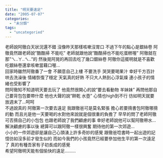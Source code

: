 ```yaml
---
title: "明天要遠足"
date: "2005-07-07"
categories: 
  - "未分類"
tags: 
  - "uncategoried"
---
```


老師說阿徹白天狀況還不錯 沒像昨天那樣咳嗽沒胃口 不過下午的點心是銀絲卷 阿徹竟然跟老師說”酷酷掃 不能吃” 老師就跟他說”酷酷掃也不能吃蛋糕喔” 阿徹就在那”ㄟ..ㄚ..ㄟ..”的 然後晃阿晃的再回去吃了幾口銀絲卷 阿徹你這擺明就是不喜歡吃銀絲卷還拿咳嗽當藉口喔…  
回家時雖然阿徹番了一會 不願意自己上樓 不要洗手 哭哭要喝果汁 幸好千方百計哄去洗澡後 情緒恢復了穩定 天氣真的好熱 不只大人熱到心浮氣燥 連小孩子的情緒也受影響了  
問阿徹知不知道明天要去玩了 他竟然很開心的說”要去看動物 羊妹妹” 再問他那自己要背包包要帶什麼 他也大聲的說”餅乾 水壺” 心情也high到不行 彷如明天就要放週末了…呵呵  
不過說真的 阿徹第一次要去遠足 我跟徹爸可是莫名緊張 擔心若要揹書包阿徹哪揹的動 而且光是他一天要喝的水對他來說就是個很重的負擔了 早早的問了老師阿徹可否揹自己的小包包 也跟老師說了我們顧慮的事 幸好老師說他可以幫阿徹帶水…解決顧慮的事以後 總算可以跟阿徹一樣很興奮 期待他的第一次郊遊…  
小小的一件郊遊卻是讓自己心頭湧上許多奇妙的感覺 跟徹爸唸書時一起出遊的記憶彷如沒多前才發生似的 而如今我們的小孩竟然已經要參加他生平的第一次遠足了 真的有種吾家有子初長成的感覺  
希望阿徹明天能有個愉快的遠足………
